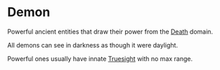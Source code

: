 # Demon

Powerful ancient entities that draw their power from the [Death](../../Magic/Spells/Spell%20Domains/Death.md) domain.

All demons can see in darkness as though it were daylight.

Powerful ones usually have innate [Truesight](../../Magic/Spells/Spells%20by%20Level/Level%204/Truesight.md) with no max range.
